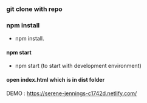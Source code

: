 

### git clone with repo

### npm install

* npm install.

#### npm start

* npm start (to start with development environment)


#### open index.html which is in dist folder

DEMO : https://serene-jennings-c1742d.netlify.com/

